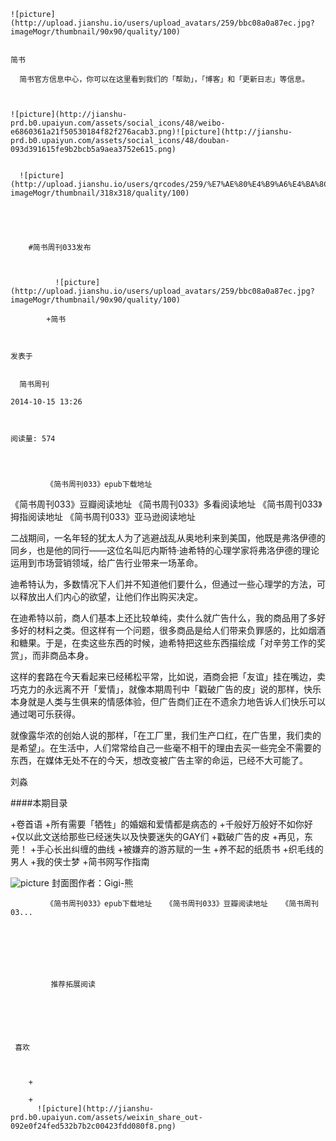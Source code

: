 
    
  
    ![picture](http://upload.jianshu.io/users/upload_avatars/259/bbc08a0a87ec.jpg?imageMogr/thumbnail/90x90/quality/100)
    

    简书
  
      简书官方信息中心，你可以在这里看到我们的「帮助」，「博客」和「更新日志」等信息。

  
  
    ![picture](http://jianshu-prd.b0.upaiyun.com/assets/social_icons/48/weibo-e6860361a21f50530184f82f276acab3.png)![picture](http://jianshu-prd.b0.upaiyun.com/assets/social_icons/48/douban-093d391615fe9b2bcb5a9aea3752e615.png)
  
    
      ![picture](http://upload.jianshu.io/users/qrcodes/259/%E7%AE%80%E4%B9%A6%E4%BA%8C%E7%BB%B4%E7%A0%81.jpg?imageMogr/thumbnail/318x318/quality/100)
    


    
      
        #简书周刊033发布
        
          
            
              ![picture](http://upload.jianshu.io/users/upload_avatars/259/bbc08a0a87ec.jpg?imageMogr/thumbnail/90x90/quality/100)
            
            +简书
        
        
    
    发表于 

    
      简书周刊

    2014-10-15 13:26

    

    阅读量: 574
  


        
            《简书周刊033》epub下载地址
《简书周刊033》豆瓣阅读地址
《简书周刊033》多看阅读地址
《简书周刊033》拇指阅读地址
《简书周刊033》亚马逊阅读地址


  二战期间，一名年轻的犹太人为了逃避战乱从奥地利来到美国，他既是弗洛伊德的同乡，也是他的同行——这位名叫厄内斯特·迪希特的心理学家将弗洛伊德的理论运用到市场营销领域，给广告行业带来一场革命。

  迪希特认为，多数情况下人们并不知道他们要什么，但通过一些心理学的方法，可以释放出人们内心的欲望，让他们作出购买决定。

  在迪希特以前，商人们基本上还比较单纯，卖什么就广告什么，我的商品用了多好多好的材料之类。但这样有一个问题，很多商品是给人们带来负罪感的，比如烟酒和糖果。于是，在卖这些东西的时候，迪希特把这些东西描绘成「对辛劳工作的奖赏」，而非商品本身。

  这样的套路在今天看起来已经稀松平常，比如说，酒商会把「友谊」挂在嘴边，卖巧克力的永远离不开「爱情」，就像本期周刊中「戳破广告的皮」说的那样，快乐本身就是人类与生俱来的情感体验，但广告商们正在不遗余力地告诉人们快乐可以通过喝可乐获得。

  就像露华浓的创始人说的那样，「在工厂里，我们生产口红，在广告里，我们卖的是希望」。在生活中，人们常常给自己一些毫不相干的理由去买一些完全不需要的东西，在媒体无处不在的今天，想改变被广告主宰的命运，已经不大可能了。

  刘淼


####本期目录

+卷首语
+所有需要「牺牲」的婚姻和爱情都是病态的
+千般好万般好不如你好
+仅以此文送给那些已经迷失以及快要迷失的GAY们
+戳破广告的皮
+再见，东莞！
+手心长出纠缠的曲线
+被嫌弃的游苏赋的一生
+养不起的纸质书
+织毛线的男人
+我的侠士梦
+简书网写作指南



![picture](http://upload-images.jianshu.io/upload_images/259-83b4b2665837e596.jpg?imageView2/2/w/1240/q/100)
封面图作者：Gigi-熊


        
            《简书周刊033》epub下载地址   《简书周刊033》豆瓣阅读地址   《简书周刊03...
      
    
    
      
      
      
          
             推荐拓展阅读
        
      
    
    
      
          
     喜欢

      
      
        +
                  
        +
          ![picture](http://jianshu-prd.b0.upaiyun.com/assets/weixin_share_out-092e0f24fed532b7b2c00423fdd080f8.png)
        
      
    
  


